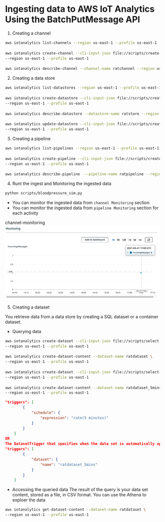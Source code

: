 # Ingesting data to AWS IoT Analytics Using the BatchPutMessage API

1. Creating a channel
```bash
aws iotanalytics list-channels --region us-east-1 --profile us-east-1

aws iotanalytics create-channel --cli-input-json file://scripts/create-channel-customerS3.json \
--region us-east-1 --profile us-east-1

aws iotanalytics describe-channel --channel-name ratchannel --region us-east-1 --profile us-east-1
```

2. Creating a data store
```bash
aws iotanalytics list-datastores --region us-east-1 --profile us-east-1

aws iotanalytics create-datastore --cli-input-json file://scripts/create-datastore-customerS3.json \
--region us-east-1 --profile us-east-1

aws iotanalytics describe-datastore --datastore-name ratstore --region us-east-1 --profile us-east-1

aws iotanalytics update-datastore --cli-input-json file://scripts/create-datastore-customerS3.json \
--region us-east-1 --profile us-east-1
```

3. Creating a pipeline
```bash
aws iotanalytics list-pipelines --region us-east-1 --profile us-east-1

aws iotanalytics create-pipeline --cli-input-json file://scripts/create-pipeline.json  \
--region us-east-1 --profile us-east-1

aws iotanalytics describe-pipeline  --pipeline-name ratpipeline --region us-east-1 --profile us-east-1
```

4. Runt the ingest and Monitoring the ingested data
```bash
python scripts/bloodpressure_sim.py 
```
- You can monitor the ingested data from `channel Monitoring` section
- You can monitor the ingested data from `pipeline Monitoring` section for each activity

channel-monitoring
![channel-monitoring](image/channel-monitoring.png)

5. Creating a dataset

You retrieve data from a data store by creating a SQL dataset or a container dataset. 

- Querying data
```bash
aws iotanalytics create-dataset --cli-input-json file://scripts/select-all-dataset.json \
--region us-east-1 --profile us-east-1

aws iotanalytics create-dataset-content --dataset-name ratdataset \
--region us-east-1 --profile us-east-1

aws iotanalytics create-dataset --cli-input-json file://scripts/select-5mins-dataset.json \
--region us-east-1 --profile us-east-1

aws iotanalytics create-dataset-content --dataset-name ratdataset_5mins \
--region us-east-1 --profile us-east-1
```

```json
"triggers": [
        {
            "schedule": {
                "expression": "rate(5 minutes)"
            }
        }
    ]
OR 
The DatasetTrigger that specifies when the data set is automatically updated. Triggering dataset can be specified only for CONTAINER dataset
"triggers": [
        {
            "dataset": {
                "name": "ratdataset_5mins"
            }
        }
    ]

```

- Accessing the queried data
The result of the query is your data set content, stored as a file, in CSV format.
You can use the Athena to exploer the data
```bash
aws iotanalytics get-dataset-content --dataset-name ratdataset \
--region us-east-1 --profile us-east-1
```